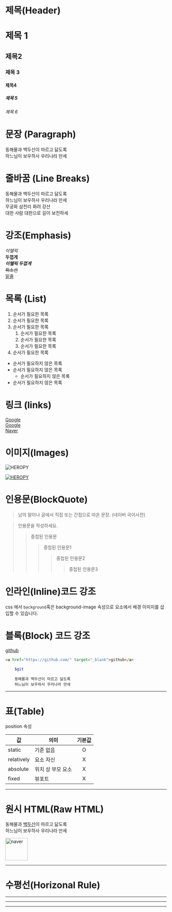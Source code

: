 # 제목(Header)

# 제목 1
## 제목2
### 제목 3
#### 제목4
##### 제목 5
###### 제목 6

# 문장 (Paragraph)
동해물과 백두산이 마르고 닳도록  
하느님이 보우하사 우리나라 만세

# 줄바꿈 (Line Breaks)

동해물과 백두산이 마르고 닳도록  
하느님이 보우하사 우리나라 만세  
무궁화 삼천리 화려 강산  
대한 사람 대한으로 길이 보전하세

# 강조(Emphasis)

_이텔릭_  
**두껍게**  
**_이텔릭 두껍게_**  
~~취소선~~  
<u>밑줄</u>  

# 목록 (List)

1. 순서가 필요한 목록  
1. 순서가 필요한 목록
1. 순서가 필요한 목록
    1. 순서가 필요한 목록
    1. 순서가 필요한 목록
    1. 순서가 필요한 목록
1. 순서가 필요한 목록

- 순서가 필요하지 않은 목록
- 순서가 필요하지 않은 목록
  - 순서가 필요하지 않은 목록
- 순서가 필요하지 않은 목록

# 링크 (links)

<a href="http://google.com" target="_blank">Google</a>  
[Google](http://google.com)  
[Naver](http://naver.com "네이버로 이동!")


# 이미지(Images)

![HEROPY](https://s.pstatic.net/static/www/mobile/edit/20220622/mobile_191115762352.png)

[![HEROPY](https://s.pstatic.net/static/www/mobile/edit/20220622/mobile_191115762352.png)](http://naver.com)

# 인용문(BlockQuote)

>  남의 말이나 글에서 직접 또는 간접으로 따온 문장.
>  (네이버 국어사전)

> 인용문을 작성하세요.
>> 중첩된 인용문
>>> 중첩된 인용문1
>>>> 중첩된 인용문2
>>>>> 중첩된 인용문3

# 인라인(Inline)코드 강조

css 에서 `background`혹은 background-image 속성으로 요소에서 배경 이미지를 삽입할 수 있습니다.

# 블록(Block) 코드 강조

<a href="https://github.com/" target="_blank">github</a>
```html
<a href="https://github.com/" target="_blank">github</a>
```

``` bash
    $git
```

``` plaintext
    동해물과 백두산이 마르고 닳도록
    하느님이 보우하사 우리나라 만세
```

---

# 표(Table)

position 속성

값 | 의미 | 기본값
-- |--|:--:
static | 기준 없음 | O
relatively| 요소 자신 | X
absolute | 위치 상 부모 요소 | X
fixed | 뷰포트 | X

---

# 원시 HTML(Raw HTML)

  동해물과 <span style="text-decoration: underline">백두산</span>이 마르고 닳도록<br/>
  하느님이 보우하사 우리나라 만세

<img src="https://s.pstatic.net/static/www/mobile/edit/20220622/mobile_191115762352.png" alt="naver" width="70">

---

# 수평선(Horizonal Rule)

---

***
___
